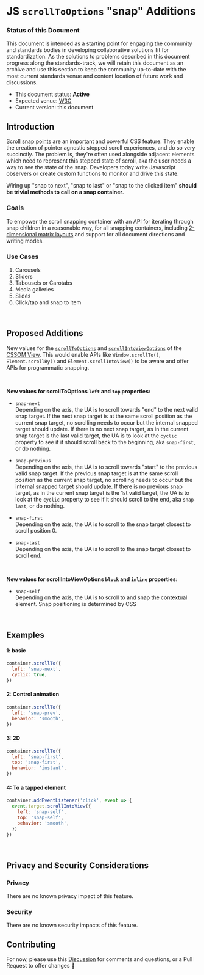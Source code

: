 # JS `scrollToOptions` "snap" Additions

### Status of this Document
This document is intended as a starting point for engaging the community and standards bodies in developing collaborative solutions fit for standardization. As the solutions to
problems described in this document progress along the standards-track, we will retain this document as an archive and use this section to keep the community up-to-date with the
most current standards venue and content location of future work and discussions.
* This document status: **Active**
* Expected venue: [W3C](https://www.w3.org)
* Current version: this document

## Introduction

[Scroll snap points](https://www.w3.org/TR/css-scroll-snap-1/) are an important and powerful CSS feature. They enable the creation of pointer agnostic stepped scroll experiences, and do so very succinctly. The problem is, they're often used alongside adjacent elements which need to represent this stepped state of scroll, aka the user needs a way to see the state of the snap. Developers today write Javascript observers or create custom functions to monitor and drive this state. 

Wiring up "snap to next", "snap to last" or "snap to the clicked item" **should be trivial methods to call on a snap container**.

### Goals

To empower the scroll snapping container with an API for iterating through snap children in a reasonable way, for all snapping containers, including [2-dimensional matrix layouts](https://codepen.io/argyleink/pen/MWWpOmz) and support for all document directions and writing modes. 

### Use Cases

1. Carousels
2. Sliders
3. Tabousels or Carotabs
4. Media galleries
5. Slides
6. Click/tap and snap to item

<br>

## Proposed Additions
New values for the [`scrollToOptions`](https://developer.mozilla.org/en-US/docs/Web/API/ScrollToOptions) and [`scrollIntoViewOptions`](https://developer.mozilla.org/en-US/docs/Web/API/Element/scrollIntoView) of the [CSSOM View](https://drafts.csswg.org/cssom-view/#dictdef-scrolltooptions). This would enable APIs like `Window.scrollTo()`, `Element.scrollBy()` and `Element.scrollIntoView()` to be aware and offer APIs for programmatic snapping. 

<br>

**New values for scrollToOptions `left` and `top` properties:**
- `snap-next`  
Depending on the axis, the UA is to scroll towards "end" to the next valid snap target. If the next snap target is at the same scroll position as the current snap target, no scrolling needs to occur but the internal snapped target should update. If there is no next snap target, as in the current snap target is the last valid target, the UA is to look at the `cyclic` property to see if it should scroll back to the beginning, aka `snap-first`, or do nothing. 

- `snap-previous`  
Depending on the axis, the UA is to scroll towards "start" to the previous valid snap target. If the previous snap target is at the same scroll position as the current snap target, no scrolling needs to occur but the internal snapped target should update. If there is no previous snap target, as in the current snap target is the 1st valid target, the UA is to look at the `cyclic` property to see if it should scroll to the end, aka `snap-last`, or do nothing. 

- `snap-first`  
Depending on the axis, the UA is to scroll to the snap target closest to scroll position 0. 

- `snap-last`  
Depending on the axis, the UA is to scroll to the snap target closest to scroll end. 

<br>

**New values for scrollIntoViewOptions `block` and `inline` properties:**
- `snap-self`  
Depending on the axis, the UA is to scroll to and snap the contextual element. Snap positioning is determined by CSS

<br>

## Examples

#### 1: basic
```js
container.scrollTo({
  left: 'snap-next',
  cyclic: true,
})
```

#### 2: Control animation
```js
container.scrollTo({
  left: 'snap-prev',
  behavior: 'smooth',
})
```

#### 3: 2D
```js
container.scrollTo({
  left: 'snap-first',
  top: 'snap-first',
  behavior: 'instant',
})
```

#### 4: To a tapped element
```js
container.addEventListener('click', event => {
  event.target.scrollIntoView({
    left: 'snap-self',
    top: 'snap-self',
    behavior: 'smooth',
  })
})
```

<br>

## Privacy and Security Considerations

### Privacy

There are no known privacy impact of this feature.

### Security

There are no known security impacts of this feature.

## Contributing
For now, please use this [Discussion](https://github.com/argyleink/ScrollSnapExplainers/discussions/13) for comments and questions, or a Pull Request to offer changes 🙏
